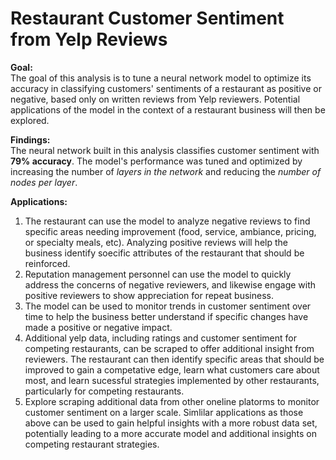 # Restaurant Customer Sentiment from Yelp Reviews


**Goal:**<br>
The goal of this analysis is to tune a neural network model to optimize its accuracy in classifying customers' sentiments of a restaurant as positive or negative, based only on written reviews from Yelp reviewers. Potential applications of the model in the context of a restaurant business will then be explored.  

**Findings:**<br>
The neural network built in this analysis classifies customer sentiment with **79% accuracy**. The model's performance was tuned and optimized by increasing the number of _layers in the network_ and reducing the _number of nodes per layer_.   


**Applications:**<br>
1. The restaurant can use the model to analyze negative reviews to find specific areas needing improvement (food, service, ambiance, pricing, or specialty meals, etc). Analyzing positive reviews will help the business identify soecific attributes of the restaurant that should be reinforced. 
2. Reputation management personnel can use the model to quickly address the concerns of negative reviewers, and likewise engage with positive reviewers to show appreciation for repeat business. 
3. The model can be used to monitor trends in customer sentiment over time to help the business better understand if specific changes have made a positive or negative impact.
4. Additional yelp data, including ratings and customer sentiment for competing restaurants, can be scraped to offer additional insight from reviewers. The restaurant can then identify specific areas that should be improved to gain a competative edge, learn what customers care about most, and learn sucessful strategies implemented by other restaurants, particularly for competing restaurants. 
5. Explore scraping additional data from other oneline platorms to monitor customer sentiment on a larger scale. Simlilar applications as those above can be used to gain helpful insights with a more robust data set, potentially leading to a more accurate model and additional insights on competing restaurant strategies. 

